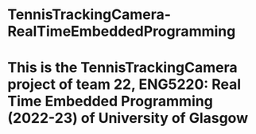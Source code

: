 # TennisTrackingCamera-RealTimeEmbeddedProgramming
# This is the TennisTrackingCamera project of team 22, ENG5220: Real Time Embedded Programming (2022-23) of University of Glasgow
